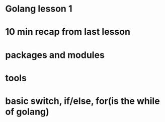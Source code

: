 # Golang lesson 1

# 10 min recap from last lesson

# packages and modules

# tools

# basic switch, if/else, for(is the while of golang)

